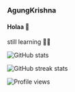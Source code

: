 ### AgungKrishna

#### Holaa 👋

still learning 🧑‍💻

![GitHub stats](https://github-readme-stats.vercel.app/api?username=agungkrishna-code&show_icons=true&count_private=true)  

![GitHub streak stats](https://github-readme-streak-stats.herokuapp.com/?user=agungkrishna-code)  

![Profile views](https://gpvc.arturio.dev/agungkrishna-code)  
